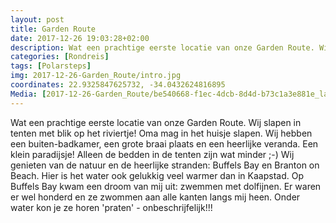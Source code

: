 ```yaml
---
layout: post
title: Garden Route
date: 2017-12-26 19:03:28+02:00
description: Wat een prachtige eerste locatie van onze Garden Route. Wij slapen in tenten met blik op het riviertje! Oma mag in het huisje slapen. Wij hebben een buiten-badkamer, een grote braai plaats en een heerlijke veranda. Een k
categories: [Rondreis]
tags: [Polarsteps]
img: 2017-12-26-Garden_Route/intro.jpg
coordinates: 22.9325847625732, -34.0432624816895
Media: [2017-12-26-Garden_Route/be540668-f1ec-4dcb-8d4d-b73c1a3e881e_large_image.jpg, 2017-12-26-Garden_Route/c5ace1e5-fdc9-4cef-bce3-9e05e666c1ab_large_image.jpg, 2017-12-26-Garden_Route/b7a1056c-b04d-432c-9f62-1ea65ee31c46_large_image.jpg, 2017-12-26-Garden_Route/103e09eb-a0c3-4f9d-93f6-1670b0c21233_large_image.jpg, 2017-12-26-Garden_Route/eb0088e8-73a2-4bb6-98e5-6be4ea2bfca1_large_image.jpg, 2017-12-26-Garden_Route/e76c8814-6cd0-452f-a9da-5a05816d148f_large_image.jpg, 2017-12-26-Garden_Route/952fec40-79a1-4355-bb49-9ad3e53c03e0_large_image.jpg]
---
```

Wat een prachtige eerste locatie van onze Garden Route. Wij slapen in tenten met blik op het riviertje! Oma mag in het huisje slapen. Wij hebben een buiten-badkamer, een grote braai plaats en een heerlijke veranda. Een klein paradijsje! Alleen de bedden in de tenten zijn wat minder ;-) 
Wij genieten van de natuur en de heerlijke stranden: Buffels Bay en Branton on Beach. Hier is het water ook gelukkig veel warmer dan in Kaapstad.
Op Buffels Bay kwam een droom van mij uit: zwemmen met dolfijnen. Er waren er wel honderd en ze zwommen aan alle kanten langs mij heen. Onder water kon je ze horen 'praten' - onbeschrijfelijk!!! 